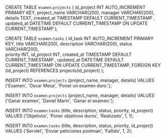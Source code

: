 CREATE TABLE `examen`.`projects` (
	id_project INT AUTO_INCREMENT PRIMARY KEY,
	project_name VARCHAR(200),
	manager VARCHAR(200),
	details TEXT,
	created_at TIMESTAMP DEFAULT CURRENT_TIMESTAMP ,
    updated_at DATETIME DEFAULT CURRENT_TIMESTAMP ON UPDATE CURRENT_TIMESTAMP
);		
							
CREATE TABLE `examen`.`tasks` (
	id_task INT AUTO_INCREMENT PRIMARY KEY,
	title VARCHAR(200),
	description VARCHAR(200),
	status VARCHAR(200),	
	priority INT,
	id_project INT,
	created_at TIMESTAMP DEFAULT CURRENT_TIMESTAMP ,
    updated_at DATETIME DEFAULT CURRENT_TIMESTAMP ON UPDATE CURRENT_TIMESTAMP,
	FOREIGN KEY (id_project) REFERENCES projects(id_project)
);


INSERT INTO `examen`.`projects` (project_name, manager, details) 
VALUES ('Examen', 'Oscar Mesa', 'Poner un examen duro.');

INSERT INTO `examen`.`projects` (project_name, manager, details) 
VALUES ('Ganar examen', 'Daniel Marin', 'Ganar el examen.');


INSERT INTO `examen`.`tasks` (title, description, status, priority, id_project) 
VALUES ('Objetivos', 'Poner objetivos duros', 'Realizado', 1, 1);

INSERT INTO `examen`.`tasks` (title, description, status, priority, id_project) 
VALUES ('Servlet', 'Enviar peticiones postman', 'Fallido', 1, 2);


